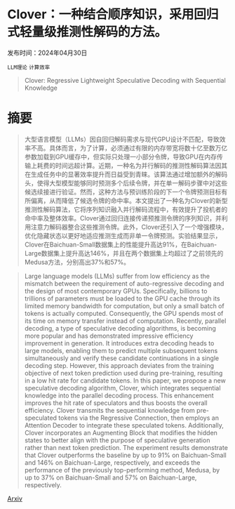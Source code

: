 # Clover：一种结合顺序知识，采用回归式轻量级推测性解码的方法。

发布时间：2024年04月30日

`LLM理论` `计算效率`

> Clover: Regressive Lightweight Speculative Decoding with Sequential Knowledge

# 摘要

> 大型语言模型（LLMs）因自回归解码需求与现代GPU设计不匹配，导致效率不高。具体而言，为了计算，必须通过有限的内存带宽将数十亿至数万亿参数加载到GPU缓存中，但实际只处理一小部分令牌，导致GPU在内存传输上耗费的时间远超计算。近期，一种名为并行解码的推测性解码算法因其在生成任务中的显著效率提升而日益受到青睐。该算法通过增加额外的解码头，使得大型模型能够同时预测多个后续令牌，并在单一解码步骤中对这些候选续接进行验证。然而，这种方法与预训练阶段的下一个令牌预测目标有所偏离，从而降低了候选令牌的命中率。本文提出了一种名为Clover的新型推测性解码算法，它将序列知识融入并行解码流程中，有效提升了投机者的命中率及整体效率。Clover通过回归连接传递预推测令牌的序列知识，并利用注意力解码器整合这些推测令牌。此外，Clover还引入了一个增强模块，优化隐藏状态以更好地适应推测生成而非单一令牌预测。实验结果显示，Clover在Baichuan-Small数据集上的性能提升高达91%，在Baichuan-Large数据集上提升高达146%，并且在两个数据集上均超过了之前领先的Medusa方法，分别高出37%和57%。

> Large language models (LLMs) suffer from low efficiency as the mismatch between the requirement of auto-regressive decoding and the design of most contemporary GPUs. Specifically, billions to trillions of parameters must be loaded to the GPU cache through its limited memory bandwidth for computation, but only a small batch of tokens is actually computed. Consequently, the GPU spends most of its time on memory transfer instead of computation. Recently, parallel decoding, a type of speculative decoding algorithms, is becoming more popular and has demonstrated impressive efficiency improvement in generation. It introduces extra decoding heads to large models, enabling them to predict multiple subsequent tokens simultaneously and verify these candidate continuations in a single decoding step. However, this approach deviates from the training objective of next token prediction used during pre-training, resulting in a low hit rate for candidate tokens. In this paper, we propose a new speculative decoding algorithm, Clover, which integrates sequential knowledge into the parallel decoding process. This enhancement improves the hit rate of speculators and thus boosts the overall efficiency. Clover transmits the sequential knowledge from pre-speculated tokens via the Regressive Connection, then employs an Attention Decoder to integrate these speculated tokens. Additionally, Clover incorporates an Augmenting Block that modifies the hidden states to better align with the purpose of speculative generation rather than next token prediction. The experiment results demonstrate that Clover outperforms the baseline by up to 91% on Baichuan-Small and 146% on Baichuan-Large, respectively, and exceeds the performance of the previously top-performing method, Medusa, by up to 37% on Baichuan-Small and 57% on Baichuan-Large, respectively.

[Arxiv](https://arxiv.org/abs/2405.00263)